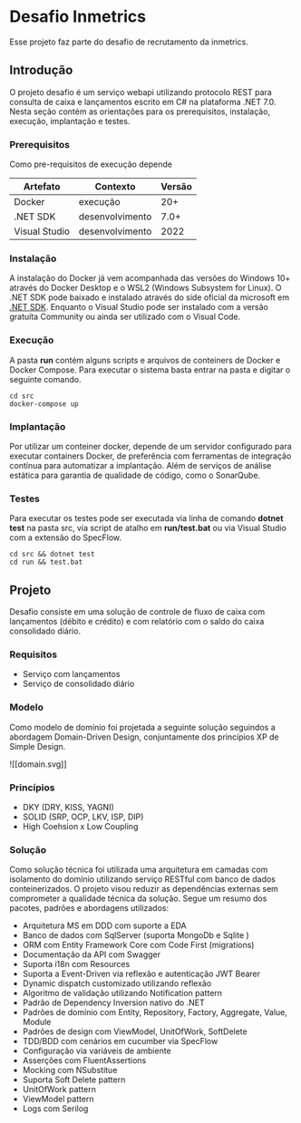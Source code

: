 # Desafio Inmetrics

Esse projeto faz parte do desafio de recrutamento da inmetrics. 

## Introdução

O projeto desafio é um serviço webapi utilizando protocolo REST para consulta de caixa e lançamentos escrito em C# na plataforma .NET 7.0.  Nesta seção contém as orientações para os prerequisitos, instalação, execução, implantação e testes.

### Prerequisitos

Como pre-requisitos de execução depende

| Artefato | Contexto | Versão |
|-|-|-|
| Docker | execução | 20+ |
| .NET SDK | desenvolvimento | 7.0+ |
| Visual Studio | desenvolvimento | 2022 |

### Instalação

A instalação do Docker já vem acompanhada das versões do Windows 10+ através do Docker Desktop e o WSL2 (Windows Subsystem for Linux).  O .NET SDK pode baixado e instalado através do side oficial da microsoft em [.NET SDK](https://dotnet.microsoft.com/en-us/download). Enquanto o Visual Studio pode ser instalado com a versão gratuíta Community ou ainda ser utilizado com o Visual Code.

### Execução

A pasta **run** contém alguns scripts e arquivos de conteiners de Docker e Docker Compose. Para executar o sistema basta entrar na pasta e digitar o seguinte comando.

```
cd src
docker-compose up
```

### Implantação

Por utilizar um conteiner docker, depende de um servidor configurado para executar containers Docker, de preferência com ferramentas de integração contínua para automatizar a implantação. Além de serviços de análise estática para garantia de qualidade de código, como o SonarQube.

### Testes

Para executar os testes pode ser executada via linha de comando **dotnet test** na pasta src, via script de atalho em **run/test.bat** ou via Visual Studio com a extensão do SpecFlow.

```prompt
cd src && dotnet test
cd run && test.bat
```


## Projeto

Desafio consiste em uma solução de controle de fluxo de caixa com lançamentos (débito e crédito) e com relatório com o saldo do caixa consolidado diário.

### Requisitos

* Serviço com lançamentos
* Serviço de consolidado diário

### Modelo

Como modelo de domínio foi projetada a seguinte solução seguindos a abordagem Domain-Driven Design, conjuntamente dos princípios XP de Simple Design.


![[domain.svg]]


### Princípios

* DKY (DRY, KISS, YAGNI)
* SOLID (SRP, OCP, LKV, ISP, DIP)
* High Coehsion x Low Coupling

### Solução

Como solução técnica foi utilizada uma arquitetura em camadas com isolamento do domínio utilizando serviço RESTful com banco de dados conteinerizados. O projeto visou reduzir as dependências externas sem comprometer a qualidade técnica da solução. Segue um resumo dos pacotes, padrões e abordagens utilizados:

* Arquitetura MS em DDD com suporte a EDA
* Banco de dados com SqlServer (suporta MongoDb e Sqlite )
* ORM com Entity Framework Core com Code First (migrations)
* Documentação da API com Swagger
* Suporta i18n com Resources
* Suporta a Event-Driven via reflexão e autenticação JWT Bearer
* Dynamic dispatch customizado utilizando reflexão
* Algoritmo de validação utilizando Notification pattern
* Padrão de Dependency Inversion  nativo do .NET
* Padrões de domínio com Entity, Repository, Factory, Aggregate, Value, Module
* Padrões de design com ViewModel, UnitOfWork, SoftDelete
* TDD/BDD  com cenários em cucumber via SpecFlow
* Configuração via variáveis de ambiente
* Asserções com FluentAssertions
* Mocking com NSubstitue
* Suporta Soft Delete pattern
* UnitOfWork pattern
* ViewModel pattern
* Logs com Serilog




